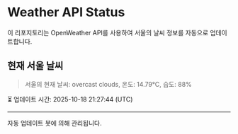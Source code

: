 
# Weather API Status

이 리포지토리는 OpenWeather API를 사용하여 서울의 날씨 정보를 자동으로 업데이트합니다.

## 현재 서울 날씨
> 서울의 현재 날씨: overcast clouds, 온도: 14.79°C, 습도: 88%

⏳ 업데이트 시간: 2025-10-18 21:27:44 (UTC)

---
자동 업데이트 봇에 의해 관리됩니다.
